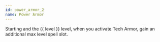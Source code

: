 ```yaml
---
id: power_armor_2
name: Power Armor
---
```

Starting and the {{ level }} level, when you activate Tech Armor, gain an additional max level spell slot.